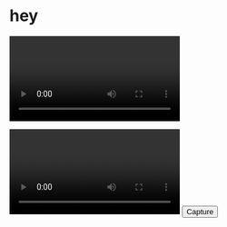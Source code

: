 <!DOCTYPE html>
<html lang="en">
<head>
    <meta charset="UTF-8">
    <meta http-equiv="X-UA-Compatible" content="IE=edge">
    <meta name="viewport" content="width=device-width, initial-scale=1.0">
    <title>Document</title>
</head>
<body>
    <h1>hey</h1>
    <video id="video"></video>
    <script>

navigator.mediaDevices.getUserMedia({ video: true })
  .then(function(stream) {
    var videoElement = document.getElementById('video');

    // Set the video stream as the source for the video element
    videoElement.srcObject = stream;
    videoElement.play();
  })
  .catch(function(error) {
    console.log('Error accessing camera:', error);
  });


</script>

<video id="video" autoplay></video>
<canvas id="canvas"></canvas>
<button id="captureBtn">Capture</button>

<script>
  var videoElement = document.getElementById('video');
  var canvasElement = document.getElementById('canvas');
  var captureBtn = document.getElementById('captureBtn');

  captureBtn.addEventListener('click', function() {
    var context = canvasElement.getContext('2d');
    context.drawImage(videoElement, 0, 0, canvasElement.width, canvasElement.height);
  });

  navigator.mediaDevices.getUserMedia({ video: true })
    .then(function(stream) {
      videoElement.srcObject = stream;
    })
    .catch(function(error) {
      console.log('Error accessing camera:', error);
    });
</script>


</body>
</html>
